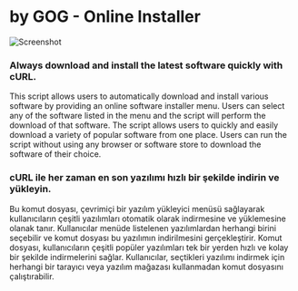 # by GOG - Online Installer
![Screenshot](https://docs.google.com/uc?export=download&id=1EG_k9Snb34U1VfrL0hZwUZ-8pBrQnBcn)
### Always download and install the latest software quickly with cURL.
This script allows users to automatically download and install various software by providing an online software installer menu. Users can select any of the software listed in the menu and the script will perform the download of that software. The script allows users to quickly and easily download a variety of popular software from one place. Users can run the script without using any browser or software store to download the software of their choice.

### cURL ile her zaman en son yazılımı hızlı bir şekilde indirin ve yükleyin.
Bu komut dosyası, çevrimiçi bir yazılım yükleyici menüsü sağlayarak kullanıcıların çeşitli yazılımları otomatik olarak indirmesine ve yüklemesine olanak tanır. Kullanıcılar menüde listelenen yazılımlardan herhangi birini seçebilir ve komut dosyası bu yazılımın indirilmesini gerçekleştirir. Komut dosyası, kullanıcıların çeşitli popüler yazılımları tek bir yerden hızlı ve kolay bir şekilde indirmelerini sağlar. Kullanıcılar, seçtikleri yazılımı indirmek için herhangi bir tarayıcı veya yazılım mağazası kullanmadan komut dosyasını çalıştırabilir.
